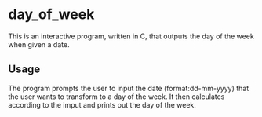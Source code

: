 # day_of_week
This is an interactive program, written in C, that outputs the day of the week when given a date.

## Usage
The program prompts the user to input the date (format:dd-mm-yyyy) that the user wants to transform to a day of the week.
It then calculates according to the imput and prints out the day of the week.
